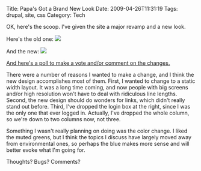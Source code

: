 Title: Papa's Got a Brand New Look
Date: 2009-04-26T11:31:19
Tags: drupal, site, css
Category: Tech

OK, here's the scoop. I've given the site a major revamp and a new look. 

Here's the old one:
<a href="http://michaeljaylissner.com/archive/oldsitev3/Site%20v3.png"><img src="http://michaeljaylissner.com/archive/oldsitev3/Site%20v3,%20thumb.png"></a>

And the new:
<a href="http://michaeljaylissner.com/archive/oldsitev3/Site%20v.4.png"><img src="http://michaeljaylissner.com/archive/oldsitev3/Site%20v.4,%20thumb.png"></a>

<a href="http://michaeljaylissner.com/poll/new-theme-old-theme">And here's a poll to make a vote and/or comment on the changes.</a>

There were a number of reasons I wanted to make a change, and I think the new design accomplishes most of them. First, I wanted to change to a static width layout. It was a long time coming, and now people with big screens and/or high resolution won't have to deal with ridiculous line lengths. Second, the new design should do wonders for links, which didn't really stand out before. Third, I've dropped the login box at the right, since I was the only one that ever logged in. Actually, I've dropped the whole column, so we're down to two columns now, not three. 

Something I wasn't really planning on doing was the color change. I liked the muted greens, but I think the topics I discuss have largely moved away from environmental ones, so perhaps the blue makes more sense and will better evoke what I'm going for. 

Thoughts? Bugs? Comments?
